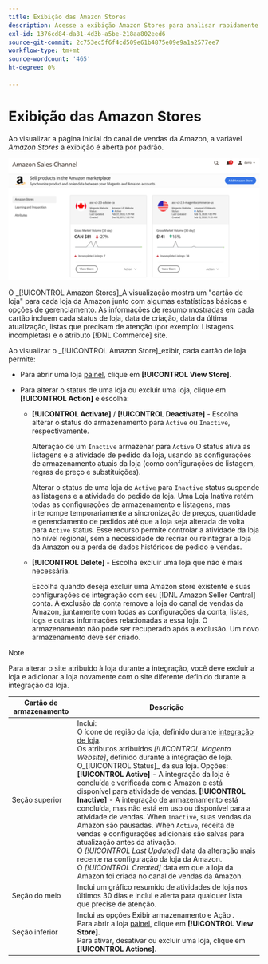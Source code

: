```yaml
---
title: Exibição das Amazon Stores
description: Acesse a exibição Amazon Stores para analisar rapidamente as estatísticas básicas de cada loja da Amazon e as opções de gerenciamento de acesso.
exl-id: 1376cd84-da81-4d3b-a5be-218aa802eed6
source-git-commit: 2c753ec5f6f4cd509e61b4875e09e9a1a2577ee7
workflow-type: tm+mt
source-wordcount: '465'
ht-degree: 0%

---
```


# Exibição das Amazon Stores

Ao visualizar a página inicial do canal de vendas da Amazon, a variável _Amazon Stores_ a exibição é aberta por padrão.

![Exibição das Amazon Stores](assets/amazon-sales-channel-home-tabs.png)

O _[!UICONTROL Amazon Stores]_A visualização mostra um &quot;cartão de loja&quot; para cada loja da Amazon junto com algumas estatísticas básicas e opções de gerenciamento. As informações de resumo mostradas em cada cartão incluem cada status de loja, data de criação, data da última atualização, listas que precisam de atenção (por exemplo: Listagens incompletas) e o atributo [!DNL Commerce] site.

Ao visualizar o _[!UICONTROL Amazon Store]_exibir, cada cartão de loja permite:

- Para abrir uma loja [painel](./amazon-store-dashboard.md), clique em **[!UICONTROL View Store]**.

- Para alterar o status de uma loja ou excluir uma loja, clique em **[!UICONTROL Action]** e escolha:

   - **[!UICONTROL Activate]** / **[!UICONTROL Deactivate]** - Escolha alterar o status do armazenamento para `Active` ou `Inactive`, respectivamente.

      Alteração de um `Inactive` armazenar para `Active` O status ativa as listagens e a atividade de pedido da loja, usando as configurações de armazenamento atuais da loja (como configurações de listagem, regras de preço e substituições).

      Alterar o status de uma loja de `Active` para `Inactive` status suspende as listagens e a atividade do pedido da loja. Uma Loja Inativa retém todas as configurações de armazenamento e listagens, mas interrompe temporariamente a sincronização de preços, quantidade e gerenciamento de pedidos até que a loja seja alterada de volta para `Active` status. Esse recurso permite controlar a atividade da loja no nível regional, sem a necessidade de recriar ou reintegrar a loja da Amazon ou a perda de dados históricos de pedido e vendas.

   - **[!UICONTROL Delete]** - Escolha excluir uma loja que não é mais necessária.

      Escolha quando deseja excluir uma Amazon store existente e suas configurações de integração com seu [!DNL Amazon Seller Central] conta. A exclusão da conta remove a loja do canal de vendas da Amazon, juntamente com todas as configurações da conta, listas, logs e outras informações relacionadas a essa loja. O armazenamento não pode ser recuperado após a exclusão. Um novo armazenamento deve ser criado.

>[!NOTE]
>Para alterar o site atribuído à loja durante a integração, você deve excluir a loja e adicionar a loja novamente com o site diferente definido durante a integração da loja.

| Cartão de armazenamento | Descrição |
|--- |--- |
| Seção superior | Inclui: <br>O ícone de região da loja, definido durante [integração de loja](./store-integration.md).<br> Os atributos atribuídos _[!UICONTROL Magento Website]_, definido durante a integração de loja.<br>O_[!UICONTROL Status]_ da sua loja. Opções: **[!UICONTROL Active]** - A integração da loja é concluída e verificada com o Amazon e está disponível para atividade de vendas. **[!UICONTROL Inactive]** - A integração de armazenamento está concluída, mas não está em uso ou disponível para a atividade de vendas. When `Inactive`, suas vendas da Amazon são pausadas. When `Active`, receita de vendas e configurações adicionais são salvas para atualização antes da ativação.<br>O *[!UICONTROL Last Updated]* data da alteração mais recente na configuração da loja da Amazon.<br>O *[!UICONTROL Created]* data em que a loja da Amazon foi criada no canal de vendas da Amazon. |
| Seção do meio | Inclui um gráfico resumido de atividades de loja nos últimos 30 dias e inclui e alerta para qualquer lista que precise de atenção. |
| Seção inferior | Inclui as opções Exibir armazenamento e Ação .<br>Para abrir a loja [painel](./amazon-store-dashboard.md), clique em **[!UICONTROL View Store]**.<br>Para ativar, desativar ou excluir uma loja, clique em **[!UICONTROL Actions]**. |
